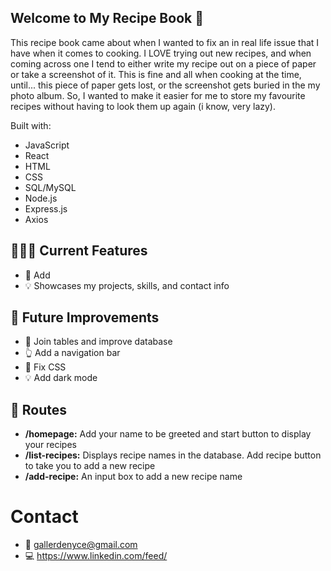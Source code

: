 ## Welcome to My Recipe Book 📖
This recipe book came about when I wanted to fix an in real life issue that I have when it comes to cooking.
I LOVE trying out new recipes, and when coming across one I tend to either write my recipe out on a piece of paper or take a screenshot of it.
This is fine and all when cooking at the time, until... this piece of paper gets lost, or the screenshot gets buried in the my photo album.
So, I wanted to make it easier for me to store my favourite recipes without having to look them up again (i know, very lazy). 

Built with:
- JavaScript
- React
- HTML
- CSS
- SQL/MySQL
- Node.js
- Express.js
- Axios
  
## 👩🏻‍🍳 Current Features
- 📱 Add
- 💡 Showcases my projects, skills, and contact info

## 🔮 Future Improvements 
- 🤝 Join tables and improve database
- 👆 Add a navigation bar
- 🎨 Fix CSS
- 💡 Add dark mode

## 📌 Routes
- **/homepage:** Add your name to be greeted and start button to display your recipes  
- **/list-recipes:** Displays recipe names in the database. Add recipe button to take you to add a new recipe
- **/add-recipe:** An input box to add a new recipe name

# Contact
- 📧 gallerdenyce@gmail.com
- 💻 https://www.linkedin.com/feed/
